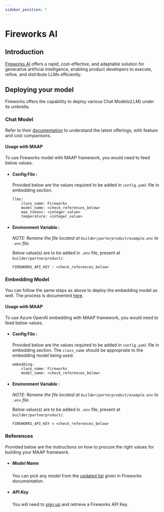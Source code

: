 ```yaml
---
sidebar_position: 7
---
```


# Fireworks AI

## Introduction

[Fireworks AI](https://fireworks.ai/) offers a rapid, cost-effective, and adaptable solution for generative artificial intelligence, enabling product developers to execute, refine, and distribute LLMs efficiently.


## Deploying your model
Fireworks offers the capability to deploy various Chat Models(LLM) under its umbrella. 

### Chat Model 

Refer to their [documentation](https://fireworks.ai/models) to understand the latest offerings, with feature and cost comparisons.

#### Usage with MAAP
To use Fireworks model with MAAP framework, you would need to feed below values.

- #### Config File :
  Provided below are the values required to be added in `config.yaml` file in embedding section.
  ```
  llms:
      class_name: Fireworks
      model_name: <check_references_below>
      max_tokens: <integer_value>
      temperature: <integer_value>
  ```

- #### Environment Variable :
  _NOTE: Rename the file located at `builder/parterproduct/example.env` to `.env` file._ 
  
  Below value(s) are to be added in `.env` file, present at `builder/partnerproduct/`.

  ```
  FIREWORKS_API_KEY : <check_references_below>
  ```


### Embedding Model

You can follow the same steps as above to deploy the embedding model as well. The process is documented [here](https://learn.microsoft.com/en-us/azure/ai-services/openai/how-to/create-resource).


#### Usage with MAAP
To use Azure OpenAI embedding with MAAP framework, you would need to feed below values.


- #### Config File :
  Provided below are the values required to be added in `config.yaml` file in embedding section. 
  The `class_name` should be appropriate to the embedding model being used.
  ```
  embedding:
      class_name: Fireworks
      model_name: <check_references_below> 
  ```

- #### Environment Variable :
  _NOTE: Rename the file located at `builder/parterproduct/example.env` to `.env` file._ 
  
  Below value(s) are to be added in `.env` file, present at `builder/partnerproduct/`.

  ```
  FIREWORKS_API_KEY = <check_references_below>
  ```


### References

Provided below are the instructions on how to procure the right values for building your MAAP framework.

- ##### Model Name
  You can pick any model from the [updated list](https://docs.fireworks.ai/guides/querying-embeddings-models#list-of-available-models) given in Fireworks documentation.

- ##### API Key 

  You will need to [sign up](https://readme.fireworks.ai/docs/quickstart) and retrieve a Fireworks API Key.
